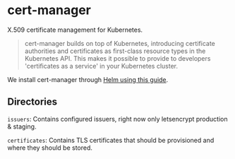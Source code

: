 # cert-manager

X.509 certificate management for Kubernetes.

> cert-manager builds on top of Kubernetes, introducing certificate authorities and certificates as first-class resource types in the Kubernetes API. This makes it possible to provide to developers 'certificates as a service' in your Kubernetes cluster.

We install cert-manager through [Helm using this guide](https://cert-manager.io/docs/installation/kubernetes/#installing-with-helm).

## Directories

`issuers`: Contains configured issuers, right now only letsencrypt production & staging.

`certificates`: Contains TLS certificates that should be provisioned and where they should be stored.
